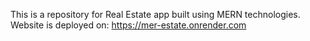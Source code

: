 This is a repository for Real Estate app built using MERN technologies.  
Website is deployed on:
  https://mer-estate.onrender.com
